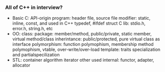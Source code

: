 ### All of C++ in interview?

<ul>
    <li>Basic C: 
        API-origin program:
            header file, source file
            modifier: static, inline, const, and used in C++
            typedef, #ifdef
            struct 
            C lib: stdio.h, error.h, string.h, etc
    </li>
    <li>OO: 
        class:
            package: 
                member/method, public/private, static member, virtual method/class
            inherintance: 
                public/protected, pure virtual class as interface
            polymorphism:
                function polymophism, membership method polymophism, vtable, over-write/over-load
        template:
            traits
            specialization and partialspecilization
    </li>
    <li>
        STL:
        container
        algorithm
        iterator
        other used internal: functor, adapter, allocator
    </li>
</ul>
